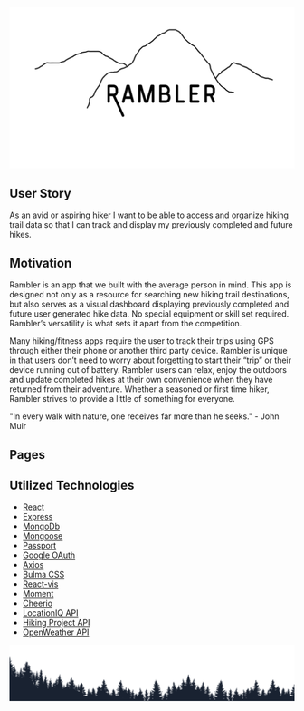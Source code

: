 ![Rambler Header](./client/src/assets/header.png)

## User Story

As an avid or aspiring hiker I want to be able to access and organize hiking trail data so that I can track and display my previously completed and future hikes. 

## Motivation

Rambler is an app that we built with the average person in mind. This app is designed not only as a resource for searching new hiking trail destinations, but also serves as a visual dashboard displaying previously completed and future user generated hike data. No special equipment or skill set required.  Rambler’s versatility is what sets it apart from the competition.

 Many hiking/fitness apps require the user to track their trips using GPS through either their phone or another third party device. Rambler is unique in that users don’t need to worry about forgetting to start their “trip” or their device running out of battery. Rambler users can relax, enjoy the outdoors and update completed hikes at their own convenience when they have returned from their adventure. Whether a seasoned or first time hiker, Rambler strives to provide a little of something for everyone.


"In every walk with nature, one receives far more than he seeks." - John Muir

## Pages

## Utilized Technologies

* [React](https://reactjs.org/)
* [Express](https://www.npmjs.com/package/express)
* [MongoDb](https://www.npmjs.com/package/mongodb)
* [Mongoose](https://www.npmjs.com/package/mongoose)
* [Passport](https://www.npmjs.com/package/passport)
* [Google OAuth](https://www.npmjs.com/package/passport-google-oauth20)
* [Axios](https://www.npmjs.com/package/axios)
* [Bulma CSS](https://bulma.io/)
* [React-vis](https://www.npmjs.com/package/react-vis)
* [Moment](https://www.npmjs.com/package/moment)
* [Cheerio](https://www.npmjs.com/package/cheerio)
* [LocationIQ API](https://locationiq.com/docs)
* [Hiking Project API](https://www.hikingproject.com/)
* [OpenWeather API](https://openweathermap.org/)

![Rambler Footer](./client/src/assets/footer_no_text.png)


  
